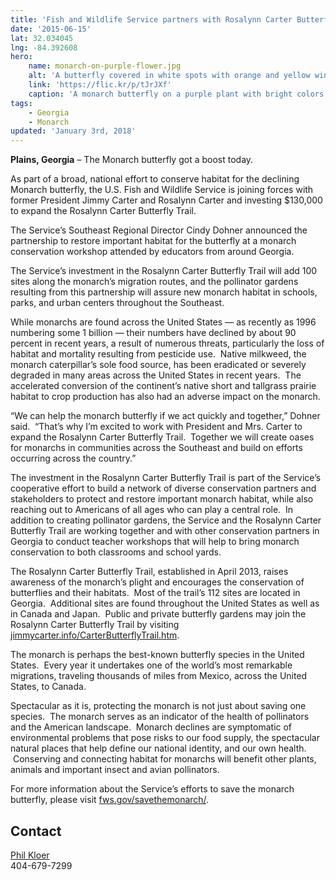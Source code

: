 ```yaml
---
title: 'Fish and Wildlife Service partners with Rosalynn Carter Butterfly Trail to save the monarch butterfly'
date: '2015-06-15'
lat: 32.034045
lng: -84.392608
hero:
    name: monarch-on-purple-flower.jpg
    alt: 'A butterfly covered in white spots with orange and yellow wings perched on a purple flower.'
    link: 'https://flic.kr/p/tJrJXf'
    caption: 'A monarch butterfly on a purple plant with bright colors in the background. Photo by Christine Lisiewski.'
tags:
    - Georgia
    - Monarch
updated: 'January 3rd, 2018'
---
```


**Plains, Georgia** – The Monarch butterfly got a boost today.

As part of a broad, national effort to conserve habitat for the declining Monarch butterfly, the U.S. Fish and Wildlife Service is joining forces with former President Jimmy Carter and Rosalynn Carter and investing $130,000 to expand the Rosalynn Carter Butterfly Trail.

The Service’s Southeast Regional Director Cindy Dohner announced the partnership to restore important habitat for the butterfly at a monarch conservation workshop attended by educators from around Georgia. 

The Service’s investment in the Rosalynn Carter Butterfly Trail will add 100 sites along the monarch’s migration routes, and the pollinator gardens resulting from this partnership will assure new monarch habitat in schools, parks, and urban centers throughout the Southeast. 

While monarchs are found across the United States — as recently as 1996 numbering some 1 billion — their numbers have declined by about 90 percent in recent years, a result of numerous threats, particularly the loss of habitat and mortality resulting from pesticide use.  Native milkweed, the monarch caterpillar’s sole food source, has been eradicated or severely degraded in many areas across the United States in recent years.  The accelerated conversion of the continent’s native short and tallgrass prairie habitat to crop production has also had an adverse impact on the monarch.

“We can help the monarch butterfly if we act quickly and together,” Dohner said.  “That’s why I’m excited to work with President and Mrs. Carter to expand the Rosalynn Carter Butterfly Trail.  Together we will create oases for monarchs in communities across the Southeast and build on efforts occurring across the country.”

The investment in the Rosalynn Carter Butterfly Trail is part of the Service’s cooperative effort to build a network of diverse conservation partners and stakeholders to protect and restore important monarch habitat, while also reaching out to Americans of all ages who can play a central role.  In addition to creating pollinator gardens, the Service and the Rosalynn Carter Butterfly Trail are working together and with other conservation partners in Georgia to conduct teacher workshops that will help to bring monarch conservation to both classrooms and school yards.  

The Rosalynn Carter Butterfly Trail, established in April 2013, raises awareness of the monarch’s plight and encourages the conservation of butterflies and their habitats.  Most of the trail’s 112 sites are located in Georgia.  Additional sites are found throughout the United States as well as in Canada and Japan.  Public and private butterfly gardens may join the Rosalynn Carter Butterfly Trail by visiting [jimmycarter.info/CarterButterflyTrail.htm](http://www.jimmycarter.info/CarterButterflyTrail.htm).   

The monarch is perhaps the best-known butterfly species in the United States.  Every year it undertakes one of the world’s most remarkable migrations, traveling thousands of miles from Mexico, across the United States, to Canada.

Spectacular as it is, protecting the monarch is not just about saving one species.  The monarch serves as an indicator of the health of pollinators and the American landscape.  Monarch declines are symptomatic of environmental problems that pose risks to our food supply, the spectacular natural places that help define our national identity, and our own health.  Conserving and connecting habitat for monarchs will benefit other plants, animals and important insect and avian pollinators.

For more information about the Service’s efforts to save the monarch butterfly, please visit [fws.gov/savethemonarch/](http://www.fws.gov/savethemonarch/).

## Contact

[Phil Kloer](mailto:phillip_kloer@fws.gov)  
404-679-7299
